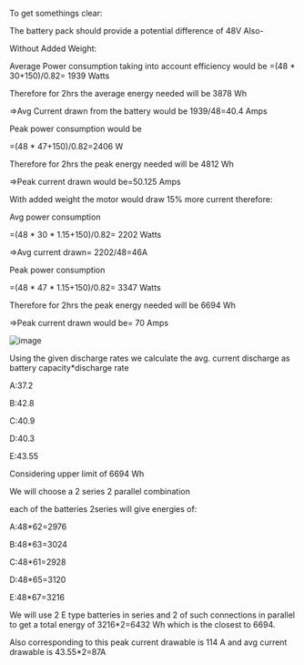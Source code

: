 To get somethings clear:

The battery pack should provide a potential difference of 48V Also-

Without Added Weight:
  
  Average Power consumption taking into account efficiency would be
    =(48 * 30+150)/0.82= 1939 Watts
    
  Therefore for 2hrs the average energy needed will be 3878 Wh
    
   =>Avg Current drawn from the battery would be 1939/48=40.4 Amps
   
  Peak power consumption would be
  
  =(48 * 47+150)/0.82=2406 W
  
  Therefore for 2hrs the peak energy needed will be 4812 Wh
  
  =>Peak current drawn would be=50.125 Amps

With added weight the motor would draw 15% more current therefore:
  
  Avg power consumption
    
  =(48 * 30 * 1.15+150)/0.82= 2202 Watts
  
  =>Avg current drawn= 2202/48=46A
  
  Peak power consumption
    
  =(48 * 47 * 1.15+150)/0.82= 3347 Watts
  
  Therefore for 2hrs the peak energy needed will be 6694 Wh
  
  =>Peak current drawn would be= 70 Amps



![image](https://github.com/user-attachments/assets/0f2263c5-a6aa-4eac-9e3b-1874a05f793b)



Using the given discharge rates we calculate the avg. current discharge as battery capacity*discharge rate

A:37.2

B:42.8

C:40.9

D:40.3

E:43.55


Considering upper limit of 6694 Wh

We will choose a 2 series 2 parallel combination

each of the batteries 2series will give energies of:

A:48*62=2976

B:48*63=3024

C:48*61=2928

D:48*65=3120

E:48*67=3216

We will use 2 E type batteries in series and 2 of such connections in parallel to get a total energy of 3216*2=6432 Wh which is the closest to 6694.

Also corresponding to this peak current drawable is 114 A and avg current drawable is 43.55*2=87A


